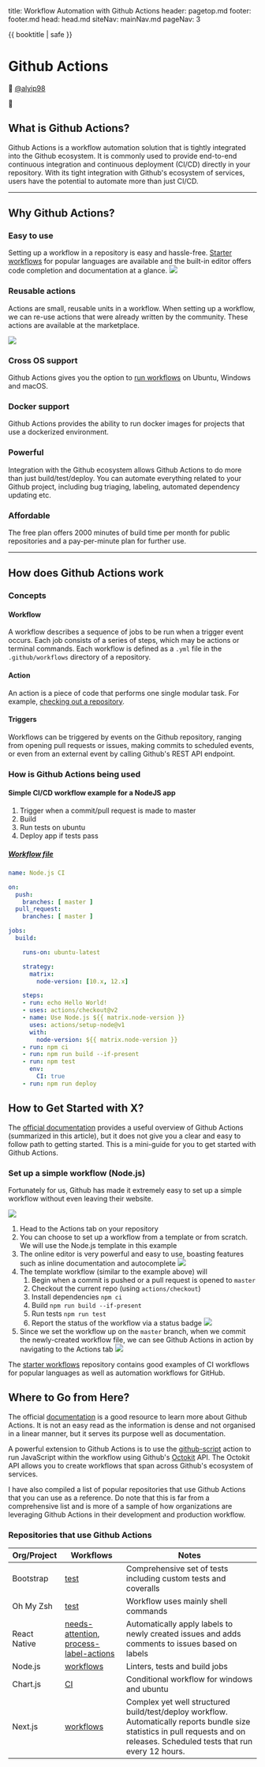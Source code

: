 <frontmatter>
  title: Workflow Automation with Github Actions
  header: pagetop.md
  footer: footer.md
  head: head.md
  siteNav: mainNav.md
  pageNav: 3
</frontmatter>

<div class="website-content">

{{ booktitle | safe }}

# Github Actions

📝 [@alyip98](https://github.com/alyip98)

🔎 


## What is Github Actions?
<!--Explain how X fits into the big picture of SE. Describe it relative to topics the reader is likely to know.-->
Github Actions is a workflow automation solution that is tightly integrated into the Github ecosystem. It is commonly used to provide end-to-end continuous integration and continuous deployment (CI/CD) directly in your repository. With its tight integration with Github's ecosystem of services, users have the potential to automate more than just CI/CD.

---

## Why Github Actions?
<!--Motivate the reader to learn about X. Describe benefits of X to make the reader interested in X. Try to give a balanced view of by mentioning also WHY NOT X i.e., mention both advantages and disadvantages.-->
### Easy to use
Setting up a workflow in a repository is easy and hassle-free. [Starter workflows](https://github.com/actions/starter-workflows) for popular languages are available and the built-in editor offers code completion and documentation at a glance.
![](https://i.imgur.com/JiVXlO4.png)



### Reusable actions
Actions are small, reusable units in a workflow. When setting up a workflow, we can re-use actions that were already written by the community. These actions are available at the marketplace.


![](https://i.imgur.com/m9PddIu.png)



### Cross OS support
Github Actions gives you the option to [run workflows](https://help.github.com/en/actions/reference/virtual-environments-for-github-hosted-runners#supported-runners-and-hardware-resources) on Ubuntu, Windows and macOS.

### Docker support
Github Actions provides the ability to run docker images for projects that use a dockerized environment.

### Powerful
Integration with the Github ecosystem allows Github Actions to do more than just build/test/deploy. You can automate everything related to your Github project, including bug triaging, labeling, automated dependency updating etc.

### Affordable
The free plan offers 2000 minutes of build time per month for public repositories and a pay-per-minute plan for further use.

---

## How does Github Actions work
<!--This is a simple high-level overview of the tool to give the reader some concrete sense of X (as opposed to limiting to an entirely abstract description). It's useful to give concrete examples such as code examples. Do not try to 'teach' how to use the X (assuming your in the style of a tutorial. If the tool is worth learning, there must be good tutorials about it already.-->
### Concepts
#### Workflow
A workflow describes a sequence of jobs to be run when a trigger event occurs. Each job consists of a series of steps, which may be actions or terminal commands. Each workflow is defined as a `.yml` file in the `.github/workflows` directory of a repository.

#### Action
An action is a piece of code that performs one single modular task. For example, [checking out a repository](https://github.com/actions/checkout).

#### Triggers
Workflows can be triggered by events on the Github repository, ranging from opening pull requests or issues, making commits to scheduled events, or even from an external event by calling Github's REST API endpoint.


### How is Github Actions being used

#### Simple CI/CD workflow example for a NodeJS app
1. Trigger when a commit/pull request is made to master
2. Build
3. Run tests on ubuntu
4. Deploy app if tests pass

##### [Workflow file](https://github.com/actions/starter-workflows/blob/master/ci/node.js.yml)
```yaml
name: Node.js CI

on:
  push:
    branches: [ master ]
  pull_request:
    branches: [ master ]

jobs:
  build:

    runs-on: ubuntu-latest

    strategy:
      matrix:
        node-version: [10.x, 12.x]

    steps:
    - run: echo Hello World!
    - uses: actions/checkout@v2
    - name: Use Node.js ${{ matrix.node-version }}
      uses: actions/setup-node@v1
      with:
        node-version: ${{ matrix.node-version }}
    - run: npm ci
    - run: npm run build --if-present
    - run: npm test
      env:
        CI: true
    - run: npm run deploy
```



## How to Get Started with X?
<!--
Provide a learning path for the reader. Try to give one good learning path rather than many random resources.
-->
The [official documentation](https://help.github.com/en/actions/getting-started-with-github-actions/overview) provides a useful overview of Github Actions (summarized in this article), but it does not give you a clear and easy to follow path to getting started. This is a mini-guide for you to get started with Github Actions.

### Set up a simple workflow (Node.js)
Fortunately for us, Github has made it extremely easy to set up a simple workflow without even leaving their website. 

![](https://i.imgur.com/zC4ScYn.png)

1. Head to the Actions tab on your repository
2. You can choose to set up a workflow from a template or from scratch. We will use the Node.js template in this example
3. The online editor is very powerful and easy to use, boasting features such as inline documentation and autocomplete
![](https://i.imgur.com/gknkruJ.png)
4. The template workflow (similar to the example above) will
    1. Begin when a commit is pushed or a pull request is opened to `master`
    2. Checkout the current repo (using `actions/checkout`)
    3. Install dependencies `npm ci`
    4. Build `npm run build --if-present`
    5. Run tests `npm run test`
    6. Report the status of the workflow via a status badge
    ![](https://i.imgur.com/3Tsm2Ii.png)
5. Since we set the workflow up on the `master` branch, when we commit the newly-created workflow file, we can see Github Actions in action by navigating to the Actions tab
    ![](https://i.imgur.com/ZxBlv8d.png)


The [starter workflows](https://github.com/actions/starter-workflows) repository contains good examples of CI workflows for popular languages as well as automation workflows for GitHub. 

## Where to Go from Here?
<!--
Give more resources. Instead of listing a lot of links, provide a brief summary of what value each resource can provide the reader.
-->
The official [documentation](https://help.github.com/en/actions) is a good resource to learn more about Github Actions. It is not an easy read as the information is dense and not organised in a linear manner, but it serves its purpose well as documentation.

A powerful extension to Github Actions is to use the [github-script](https://github.com/actions/github-script) action to run JavaScript within the workflow using Github's [Octokit](https://octokit.github.io/rest.js/v17/) API. The Octokit API allows you to create workflows that span across Github's ecosystem of services.

I have also compiled a list of popular repositories that use Github Actions that you can use as a reference. Do note that this is far from a comprehensive list and is more of a sample of how organizations are leveraging Github Actions in their development and production workflow.

### Repositories that use Github Actions

Org/Project | Workflows | Notes
--- | --- | ---
Bootstrap | [test](https://github.com/twbs/bootstrap/blob/master/.github/workflows/test.yml) | Comprehensive set of tests including custom tests and coveralls
Oh My Zsh | [test](https://github.com/ohmyzsh/ohmyzsh/blob/master/.github/workflows/main.yml) | Workflow uses mainly shell commands
React Native | [needs-attention](https://github.com/facebook/react-native/blob/master/.github/workflows/needs-attention.yml), [process-label-actions](https://github.com/facebook/react-native/blob/master/.github/workflows/process-label-actions.yml) | Automatically apply labels to newly created issues and adds comments to issues based on labels
Node.js | [workflows](https://github.com/nodejs/node/tree/master/.github/workflows) | Linters, tests and build jobs
Chart.js | [CI](https://github.com/chartjs/Chart.js/blob/master/.github/workflows/ci.yml) | Conditional workflow for windows and ubuntu
Next.js | [workflows](https://github.com/zeit/next.js/tree/canary/.github/workflows) | Complex yet well structured build/test/deploy workflow. Automatically reports bundle size statistics in pull requests and on releases. Scheduled tests that run every 12 hours.

